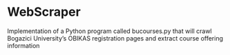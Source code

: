 # WebScraper
Implementation of a Python program called bucourses.py that will crawl Bogazici University’s OBIKAS registration pages and extract course offering information
